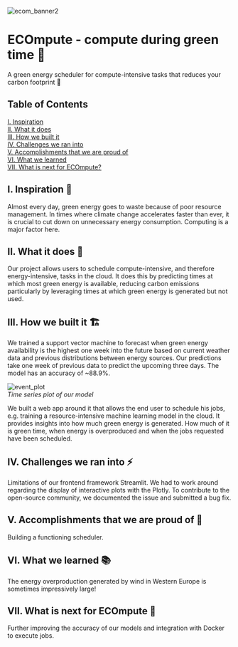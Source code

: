 ![ecom_banner2](https://user-images.githubusercontent.com/99140162/205484526-ac8a0950-da0b-4499-90a4-2b73b8d833d2.png)

# ECOmpute - compute during green time 🌿

A green energy scheduler for compute-intensive tasks that reduces your carbon footprint 👣

## Table of Contents

[I. Inspiration](#i-Inspiration)  
[II. What it does](#ii-What-it-does)  
[III. How we built it](#iii-How-we-built-it)   
[IV. Challenges we ran into](#iv-Challenges-we-ran-into)  
[V. Accomplishments that we are proud of](#v-Accomplishments-that-we-are-proud-of)  
[VI. What we learned](#vi-What-we-learned)  
[VII. What is next for ECOmpute?](#vii-What-is-next-for-ECOmpute)  


## I. Inspiration 💭
Almost every day, green energy goes to waste because of poor resource management. In times where climate change accelerates faster than ever, it is crucial to cut down on unnecessary energy consumption. Computing is a major factor here. 

## II. What it does 🔧

Our project allows users to schedule compute-intensive, and therefore energy-intensive, tasks in the cloud. It does this by predicting times at which most green energy is available, reducing carbon emissions particularly by leveraging times at which green energy is generated but not used.

## III. How we built it 🏗️
We trained a support vector machine to forecast when green energy availability is the highest one week into the future based on current weather data and previous distributions between energy sources. Our predictions take one week of previous data to predict the upcoming three days. The model has an accuracy of ~88.9%.

![event_plot](https://user-images.githubusercontent.com/99140162/205484918-87c48ab6-5969-45fd-ad93-99f01de45239.png)  
*Time series plot of our model*

We built a web app around it that allows the end user to schedule his jobs, e.g. training a resource-intensive machine learning model in the cloud. It provides insights into how much green energy is generated. How much of it is green time, when energy is overproduced and when the jobs requested have been scheduled.

## IV. Challenges we ran into ⚡
Limitations of our frontend framework Streamlit. We had to work around regarding the display of interactive plots with the Plotly. To contribute to the open-source community, we documented the issue and submitted a bug fix.

## V. Accomplishments that we are proud of 🙌
Building a functioning scheduler.

## VI. What we learned 📚
The energy overproduction generated by wind in Western Europe is sometimes impressively large!

## VII. What is next for ECOmpute 🔮
Further improving the accuracy of our models and integration with Docker to execute jobs.
